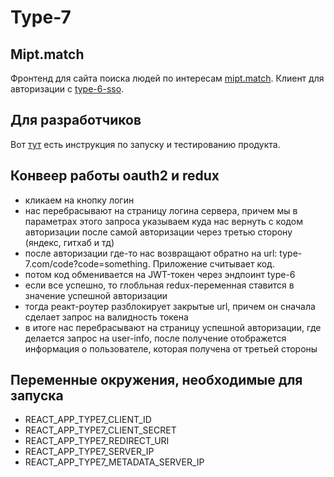 # Type-7

## Mipt.match

Фронтенд для сайта поиска людей по интересам [mipt.match](http://mipt-match.ru/).
Клиент для авторизации с [type-6-sso](https://github.com/timattt/TypeSix).

## Для разработчиков

Вот [тут](https://github.com/timattt/TypeSeven/blob/master/scripts/debug) есть инструкция по запуску и тестированию продукта.

## Конвеер работы oauth2 и redux

* кликаем на кнопку логин
* нас перебрасывают на страницу логина сервера, причем мы в параметрах этого запроса указываем куда нас вернуть с кодом авторизации после самой авторизации через третью сторону (яндекс, гитхаб и тд)
* после авторизации где-то нас возвращают обратно на url: type-7.com/code?code=something. Приложение считывает код.
* потом код обменивается на JWT-токен через эндпоинт type-6
* если все успешно, то глобльная redux-переменная ставится в значение успешной авторизации
* тогда реакт-роутер разблокирует закрытые url, причем он сначала сделает запрос на валидность токена
* в итоге нас перебрасывают на страницу успешной авторизации, где делается запрос на user-info, после получение отображется информация о пользователе, которая получена от третьей стороны

## Переменные окружения, необходимые для запуска

* REACT_APP_TYPE7_CLIENT_ID
* REACT_APP_TYPE7_CLIENT_SECRET
* REACT_APP_TYPE7_REDIRECT_URI
* REACT_APP_TYPE7_SERVER_IP
* REACT_APP_TYPE7_METADATA_SERVER_IP
